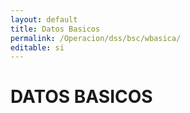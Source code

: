 ```yaml
---
layout: default
title: Datos Basicos
permalink: /Operacion/dss/bsc/wbasica/
editable: si
---
```


# DATOS BASICOS

